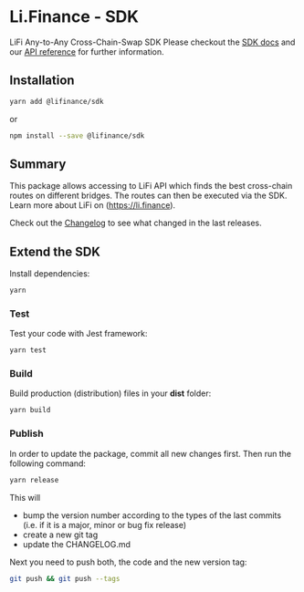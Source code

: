 # Li.Finance - SDK

LiFi Any-to-Any Cross-Chain-Swap SDK
Please checkout the [SDK docs](https://docs.li.finance/official-documentation/sdk-docs/quick-start) and our [API reference](https://apidocs.li.finance/reference/how-to-transfer-tokens) for further information.

## Installation

```bash
yarn add @lifinance/sdk
```

or

```bash
npm install --save @lifinance/sdk
```

## Summary

This package allows accessing to LiFi API which finds the best cross-chain routes on different bridges. The routes can
then be executed via the SDK. Learn more about LiFi on (https://li.finance).

Check out the [Changelog](./CHANGELOG.md) to see what changed in the last releases.

## Extend the SDK

Install dependencies:

```bash
yarn
```

### Test

Test your code with Jest framework:

```bash
yarn test
```

### Build

Build production (distribution) files in your **dist** folder:

```bash
yarn build
```

### Publish

In order to update the package, commit all new changes first. Then run the following command:

```bash
yarn release
```

This will

* bump the version number according to the types of the last commits (i.e. if it is a major, minor or bug fix release)
* create a new git tag
* update the CHANGELOG.md

Next you need to push both, the code and the new version tag:

```bash
git push && git push --tags
```
